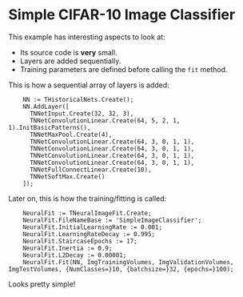 # Simple CIFAR-10 Image Classifier
This example has interesting aspects to look at:
* Its source code is **very** small.
* Layers are added sequentially.
* Training parameters are defined before calling the `fit` method.

This is how a sequential array of layers is added:
```
    NN := THistoricalNets.Create();
    NN.AddLayer([
      TNNetInput.Create(32, 32, 3),
      TNNetConvolutionLinear.Create(64, 5, 2, 1, 1).InitBasicPatterns(),
      TNNetMaxPool.Create(4),
      TNNetConvolutionLinear.Create(64, 3, 0, 1, 1),
      TNNetConvolutionLinear.Create(64, 3, 0, 1, 1),
      TNNetConvolutionLinear.Create(64, 3, 0, 1, 1),
      TNNetConvolutionLinear.Create(64, 3, 0, 1, 1),
      TNNetFullConnectLinear.Create(10),
      TNNetSoftMax.Create()
    ]);
```

Later on, this is how the training/fitting is called:

```
    NeuralFit := TNeuralImageFit.Create;
    NeuralFit.FileNameBase := 'SimpleImageClassifier';
    NeuralFit.InitialLearningRate := 0.001;
    NeuralFit.LearningRateDecay := 0.995;
    NeuralFit.StaircaseEpochs := 17;
    NeuralFit.Inertia := 0.9;
    NeuralFit.L2Decay := 0.00001;
    NeuralFit.Fit(NN, ImgTrainingVolumes, ImgValidationVolumes, ImgTestVolumes, {NumClasses=}10, {batchsize=}32, {epochs=}100);
```

Looks pretty simple!

